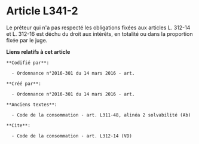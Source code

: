 # Article L341-2

Le prêteur qui n'a pas respecté les obligations fixées aux articles L. 312-14 et L. 312-16 est déchu du droit aux intérêts,
en totalité ou dans la proportion fixée par le juge.

**Liens relatifs à cet article**

	**Codifié par**:

	  - Ordonnance n°2016-301 du 14 mars 2016 - art.

	**Créé par**:

	  - Ordonnance n°2016-301 du 14 mars 2016 - art.

	**Anciens textes**:

	  - Code de la consommation - art. L311-48, alinéa 2 solvabilité (Ab)

	**Cite**:

	  - Code de la consommation - art. L312-14 (VD)
